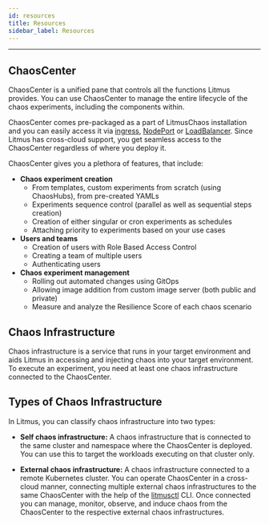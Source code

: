 ```yaml
---
id: resources
title: Resources
sidebar_label: Resources
---
```


---

## ChaosCenter
ChaosCenter is a unified pane that controls all the functions Litmus provides. You can use ChaosCenter to manage the entire lifecycle of the chaos experiments, including the components within.

ChaosCenter comes pre-packaged as a part of LitmusChaos installation and you can easily access it via [ingress](../user-guides/setup-with-ingress.md), [NodePort](../user-guides/setup-without-ingress.md#with-nodeport) or [LoadBalancer](../user-guides/setup-without-ingress.md#with-loadbalancer). Since Litmus has cross-cloud support, you get seamless access to the ChaosCenter regardless of where you deploy it.

ChaosCenter gives you a plethora of features, that include:

- **Chaos experiment creation**
  - From templates, custom experiments from scratch (using ChaosHubs), from pre-created YAMLs
  - Experiments sequence control (parallel as well as sequential steps creation)
  - Creation of either singular or cron experiments as schedules
  - Attaching priority to experiments based on your use cases
- **Users and teams**
  - Creation of users with Role Based Access Control
  - Creating a team of multiple users
  - Authenticating users
- **Chaos experiment management**
  - Rolling out automated changes using GitOps
  - Allowing image addition from custom image server (both public and private)
  - Measure and analyze the Resilience Score of each chaos scenario

## Chaos Infrastructure
Chaos infrastructure is a service that runs in your target environment and aids Litmus in accessing and injecting chaos into your target environment. To execute an experiment, you need at least one chaos infrastructure connected to the ChaosCenter.

## Types of Chaos Infrastructure

In Litmus, you can classify chaos infrastructure into two types:

- **Self chaos infrastructure:** A chaos infrastructure that is connected to the same cluster and namespace where the ChaosCenter is deployed. You can use this to target the workloads executing on that cluster only.

- **External chaos infrastructure:** A chaos infrastructure connected to a remote Kubernetes cluster. You can operate ChaosCenter in a cross-cloud manner, connecting multiple external chaos infrastructures to the same ChaosCenter with the help of the [litmusctl](../litmusctl/installation.md) CLI. Once connected you can manage, monitor, observe, and induce chaos from the ChaosCenter to the respective external chaos infrastructures.